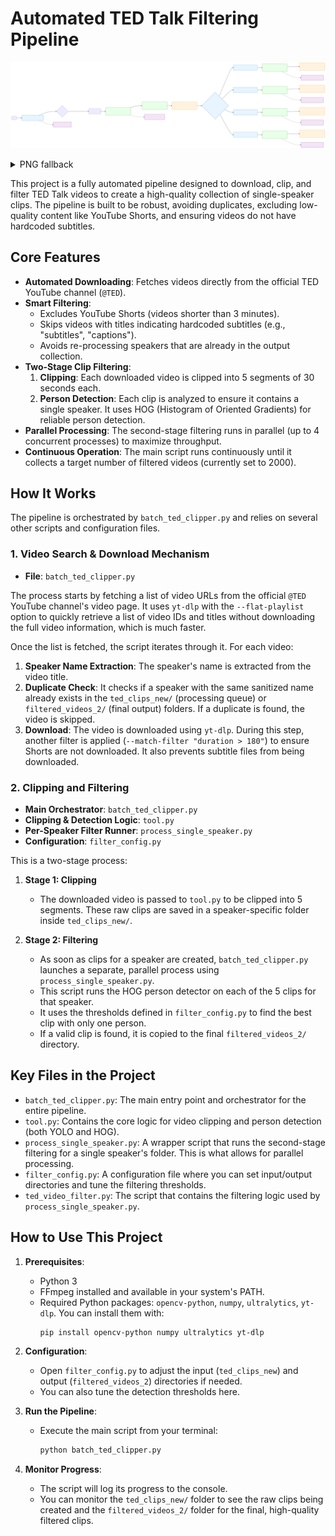 # Automated TED Talk Filtering Pipeline

<!-- Front-page workflow diagram (vector) -->
![Workflow Overview (SVG)](docs/workflow_readme.svg)

<!-- PNG fallback for viewers without SVG support -->
<details>
<summary>PNG fallback</summary>

![Workflow Overview PNG](docs/workflow_readme@2x.png)

</details>

This project is a fully automated pipeline designed to download, clip, and filter TED Talk videos to create a high-quality collection of single-speaker clips. The pipeline is built to be robust, avoiding duplicates, excluding low-quality content like YouTube Shorts, and ensuring videos do not have hardcoded subtitles.

## Core Features

- **Automated Downloading**: Fetches videos directly from the official TED YouTube channel (`@TED`).
- **Smart Filtering**:
    - Excludes YouTube Shorts (videos shorter than 3 minutes).
    - Skips videos with titles indicating hardcoded subtitles (e.g., "subtitles", "captions").
    - Avoids re-processing speakers that are already in the output collection.
- **Two-Stage Clip Filtering**:
    1.  **Clipping**: Each downloaded video is clipped into 5 segments of 30 seconds each.
    2.  **Person Detection**: Each clip is analyzed to ensure it contains a single speaker. It uses HOG (Histogram of Oriented Gradients) for reliable person detection.
- **Parallel Processing**: The second-stage filtering runs in parallel (up to 4 concurrent processes) to maximize throughput.
- **Continuous Operation**: The main script runs continuously until it collects a target number of filtered videos (currently set to 2000).

## How It Works

The pipeline is orchestrated by `batch_ted_clipper.py` and relies on several other scripts and configuration files.

### 1. Video Search & Download Mechanism

- **File**: `batch_ted_clipper.py`

The process starts by fetching a list of video URLs from the official `@TED` YouTube channel's video page. It uses `yt-dlp` with the `--flat-playlist` option to quickly retrieve a list of video IDs and titles without downloading the full video information, which is much faster.

Once the list is fetched, the script iterates through it. For each video:
1.  **Speaker Name Extraction**: The speaker's name is extracted from the video title.
2.  **Duplicate Check**: It checks if a speaker with the same sanitized name already exists in the `ted_clips_new/` (processing queue) or `filtered_videos_2/` (final output) folders. If a duplicate is found, the video is skipped.
3.  **Download**: The video is downloaded using `yt-dlp`. During this step, another filter is applied (`--match-filter "duration > 180"`) to ensure Shorts are not downloaded. It also prevents subtitle files from being downloaded.

### 2. Clipping and Filtering

- **Main Orchestrator**: `batch_ted_clipper.py`
- **Clipping & Detection Logic**: `tool.py`
- **Per-Speaker Filter Runner**: `process_single_speaker.py`
- **Configuration**: `filter_config.py`

This is a two-stage process:

1.  **Stage 1: Clipping**
    - The downloaded video is passed to `tool.py` to be clipped into 5 segments. These raw clips are saved in a speaker-specific folder inside `ted_clips_new/`.

2.  **Stage 2: Filtering**
    - As soon as clips for a speaker are created, `batch_ted_clipper.py` launches a separate, parallel process using `process_single_speaker.py`.
    - This script runs the HOG person detector on each of the 5 clips for that speaker.
    - It uses the thresholds defined in `filter_config.py` to find the best clip with only one person.
    - If a valid clip is found, it is copied to the final `filtered_videos_2/` directory.

## Key Files in the Project

- `batch_ted_clipper.py`: The main entry point and orchestrator for the entire pipeline.
- `tool.py`: Contains the core logic for video clipping and person detection (both YOLO and HOG).
- `process_single_speaker.py`: A wrapper script that runs the second-stage filtering for a single speaker's folder. This is what allows for parallel processing.
- `filter_config.py`: A configuration file where you can set input/output directories and tune the filtering thresholds.
- `ted_video_filter.py`: The script that contains the filtering logic used by `process_single_speaker.py`.

## How to Use This Project

1.  **Prerequisites**:
    - Python 3
    - FFmpeg installed and available in your system's PATH.
    - Required Python packages: `opencv-python`, `numpy`, `ultralytics`, `yt-dlp`. You can install them with:
      ```bash
      pip install opencv-python numpy ultralytics yt-dlp
      ```

2.  **Configuration**:
    - Open `filter_config.py` to adjust the input (`ted_clips_new`) and output (`filtered_videos_2`) directories if needed.
    - You can also tune the detection thresholds here.

3.  **Run the Pipeline**:
    - Execute the main script from your terminal:
      ```bash
      python batch_ted_clipper.py
      ```

4.  **Monitor Progress**:
    - The script will log its progress to the console.
    - You can monitor the `ted_clips_new/` folder to see the raw clips being created and the `filtered_videos_2/` folder for the final, high-quality filtered clips.